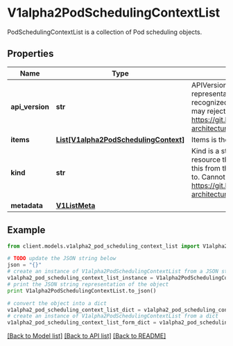 # V1alpha2PodSchedulingContextList

PodSchedulingContextList is a collection of Pod scheduling objects.

## Properties
Name | Type | Description | Notes
------------ | ------------- | ------------- | -------------
**api_version** | **str** | APIVersion defines the versioned schema of this representation of an object. Servers should convert recognized schemas to the latest internal value, and may reject unrecognized values. More info: https://git.k8s.io/community/contributors/devel/sig-architecture/api-conventions.md#resources | [optional] 
**items** | [**List[V1alpha2PodSchedulingContext]**](V1alpha2PodSchedulingContext.md) | Items is the list of PodSchedulingContext objects. | 
**kind** | **str** | Kind is a string value representing the REST resource this object represents. Servers may infer this from the endpoint the client submits requests to. Cannot be updated. In CamelCase. More info: https://git.k8s.io/community/contributors/devel/sig-architecture/api-conventions.md#types-kinds | [optional] 
**metadata** | [**V1ListMeta**](V1ListMeta.md) |  | [optional] 

## Example

```python
from client.models.v1alpha2_pod_scheduling_context_list import V1alpha2PodSchedulingContextList

# TODO update the JSON string below
json = "{}"
# create an instance of V1alpha2PodSchedulingContextList from a JSON string
v1alpha2_pod_scheduling_context_list_instance = V1alpha2PodSchedulingContextList.from_json(json)
# print the JSON string representation of the object
print V1alpha2PodSchedulingContextList.to_json()

# convert the object into a dict
v1alpha2_pod_scheduling_context_list_dict = v1alpha2_pod_scheduling_context_list_instance.to_dict()
# create an instance of V1alpha2PodSchedulingContextList from a dict
v1alpha2_pod_scheduling_context_list_form_dict = v1alpha2_pod_scheduling_context_list.from_dict(v1alpha2_pod_scheduling_context_list_dict)
```
[[Back to Model list]](../README.md#documentation-for-models) [[Back to API list]](../README.md#documentation-for-api-endpoints) [[Back to README]](../README.md)


